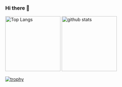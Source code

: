 ### Hi there 👋

<!--
**ray03j/ray03j** is a ✨ _special_ ✨ repository because its `README.md` (this file) appears on your GitHub profile.

Here are some ideas to get you started:

- 🔭 I’m currently working on ...
- 🌱 I’m currently learning ...
- 👯 I’m looking to collaborate on ...
- 🤔 I’m looking for help with ...
- 💬 Ask me about ...
- 📫 How to reach me: ...
- 😄 Pronouns: ...
- ⚡ Fun fact: ...
-->

<p align="left"> 
  <img alt="Top Langs" height="175px" src="https://github-readme-stats.vercel.app/api/top-langs/?username=ray03j&layout=compact&count_private=true&show_icons=true&theme=onedark&langs_count=8" />
  <img alt="github stats" height="175px" src="https://github-readme-stats.vercel.app/api?username=ray03j&count_private=true&show_icons=true&show_icons=true&theme=onedark" />
</p>

[![trophy](https://github-profile-trophy.vercel.app/?username=ray03j&theme=onedark&column=7
)](https://github.com/ryo-ma/github-profile-trophy)
